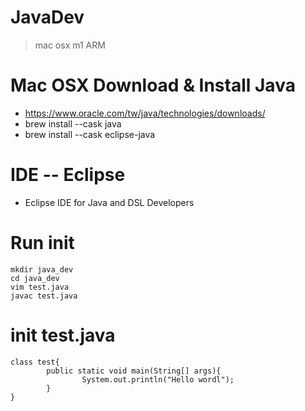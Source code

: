 # JavaDev
> mac osx m1 ARM

# Mac OSX Download & Install Java
- https://www.oracle.com/tw/java/technologies/downloads/
- brew install --cask java
- brew install --cask eclipse-java

# IDE -- Eclipse
- Eclipse IDE for Java and DSL Developers

# Run init
```
mkdir java_dev
cd java_dev
vim test.java
javac test.java
```

# init test.java
```
class test{
		public static void main(String[] args){
				System.out.println("Hello wordl");
		}
}
```
